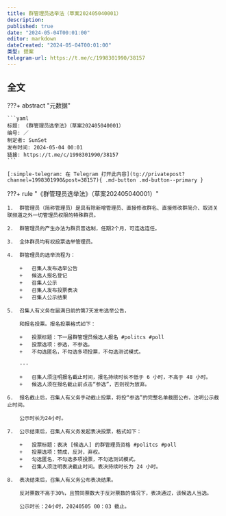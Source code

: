 ```yaml
---
title: 群管理员选举法（草案202405040001）
description:
published: true
date: "2024-05-04T00:01:00"
editor: markdown
dateCreated: "2024-05-04T00:01:00"
类型: 提案
telegram-url: https://t.me/c/1998301990/38157
---
```


## 全文

???+ abstract "元数据"

    ```yaml
    标题: 《群管理员选举法》（草案202405040001）
    编号: ／
    制定者: SunSet
    发布时间: 2024-05-04 00:01
    链接: https://t.me/c/1998301990/38157
    ```

    [:simple-telegram: 在 Telegram 打开此内容](tg://privatepost?channel=1998301990&post=38157){ .md-button .md-button--primary }

???+ rule "《群管理员选举法》（草案202405040001）"

    1.  群管理员（简称管理员）是具有除新增管理员、直接修改群名、直接修改群简介、取消关联频道之外一切管理员权限的特殊群员。

    2.  群管理员的产生办法为群员普选制，任期2个月，可连选连任。

    3.  全体群员均有权投票选举管理员。

    4.  群管理员的选举流程为：

        +   召集人发布选举公告
        +   候选人报名登记
        +   召集人公示
        +   召集人发布投票表决
        +   召集人公示结果

    5.  召集人有义务在届满日前的第7天发布选举公告，

        和报名投票。报名投票格式如下：

        +   投票标题：下一届群管理员候选人报名 #politcs #poll
        +   投票选项：参选，不参选。
        +   不勾选匿名，不勾选多项投票，不勾选测试模式。

        ---

        +   召集人须注明报名截止时间，报名持续时长不低于 6 小时，不高于 48 小时。
        +   候选人须在报名截止前点击“参选”，否则视为放弃。

    6.  报名截止后，召集人有义务手动截止投票，将投“参选”的完整名单截图公布，注明公示截止时间。

        公示时长为24小时。

    7.  公示结束后，召集人有义务发起表决投票，格式如下：

        +   投票标题：表决 [候选人] 的群管理员资格 #politcs #poll
        +   投票选项：赞成，反对，弃权。
        +   勾选匿名，不勾选多项投票，不勾选测试模式。
        +   召集人须注明表决截止时间。表决持续时长为 24 小时。

    8.  表决结束后，召集人有义务公布表决结果。

        反对票数不高于30%，且赞同票数大于反对票数的情况下，表决通过，该候选人当选。

        公示时长：24小时，20240505 00：03 截止。

